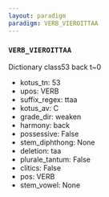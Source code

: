 ```yaml
---
layout: paradigm
paradigm: VERB_VIEROITTAA
---
```

### ` VERB_VIEROITTAA `

Dictionary class53 back t~0
* kotus_tn: 53
* upos: VERB
* suffix_regex: ttaa
* kotus_av: C
* grade_dir: weaken
* harmony: back
* possessive: False
* stem_diphthong: None
* deletion: taa
* plurale_tantum: False
* clitics: False
* pos: VERB
* stem_vowel: None
